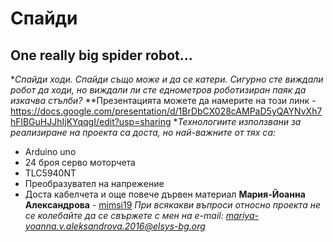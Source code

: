 # Спайди
## One really big spider robot...
**Спайди ходи. Спайди също може и да се катери. Сигурно сте виждали робот да ходи, но виждали ли сте еднометров роботизиран паяк да изкачва стълби?*
**Презентацията можете да намерите на този линк - https://docs.google.com/presentation/d/1BrDbCX028cAMPaD5yQAYNvXh7hFlBGuHJJhIjKYqqgI/edit?usp=sharing
**Технологиите използвани за реализиране на проекта са доста, но най-важните от тях са:*
 - Arduino uno
 - 24 броя серво моторчета
 - TLC5940NT
 - Преобразувател на напрежение
 - Доста кабелчета и още повече дървен материал
 **Мария-Йоанна Александрова** - [mimsi19](https://github.com/mimsi19)
*При всякакви въпроси относно проекта не се колебайте да се свържете с мен на e-mail: mariya-yoanna.v.aleksandrova.2016@elsys-bg.org*
